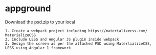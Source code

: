 # appground

Download the psd.zip to your local

```
1. Create a webpack project including https://materializecss.com/ MaterializeCSS
2. Include LESS and Angular JS plugin inside webpack
3. Design the screen as per the attached PSD using MaterlializeCSS, LESS using Angular 1 framework
```
